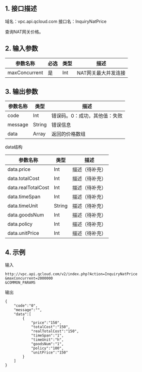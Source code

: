 ## 1. 接口描述
域名：vpc.api.qcloud.com
接口名：InquiryNatPrice

查询NAT网关价格。

## 2. 输入参数
| 参数名称 | 必选  | 类型 | 描述 |
|---------|---------|---------|---------|
| maxConcurrent | 是 | Int | NAT网关最大并发连接|


## 3. 输出参数
| 参数名称 | 类型 | 描述 |
|---------|---------|---------|
| code | Int | 错误码。0：成功，其他值：失败|
| message | String | 错误信息|
| data | Array | 返回的价格数组 |

data结构

| 参数名称 | 类型 | 描述 |
|---------|---------|---------|
| data.price | Int | 描述（待补充）| 
| data.totalCost | Int | 描述（待补充）| 
| data.realTotalCost | Int | 描述（待补充）| 
| data.timeSpan | Int | 描述（待补充）| 
| data.timeUnit | String | 描述（待补充）| 
| data.goodsNum | Int | 描述（待补充）| 
| data.policy | Int | 描述（待补充）| 
| data.unitPrice | Int | 描述（待补充）| 


## 4. 示例
输入
```
http://vpc.api.qcloud.com/v2/index.php?Action=InquiryNatPrice
&maxConcurrent=2000000
&COMMON_PARAMS
```
输出
```
{
    "code":"0",
    "message":"",
    "data":[
        {
            "price":"150",
            "totalCost":"150",
            "realTotalCost":"150",
            "timeSpan":"1",
            "timeUnit":"h",
            "goodsNum":"1",
            "policy":"100",
            "unitPrice":"150"
        }
    ]
}
```

